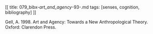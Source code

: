 [[
title: 079_bibx-_art_and_agency_-93-.md
tags: [senses, cognition, bibliography]
]]

Gell, A. 1998. Art and Agency: Towards a New Anthropological Theory. Oxford:
Clarendon Press.
